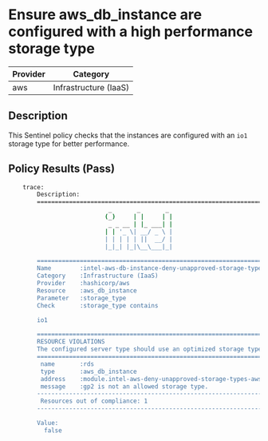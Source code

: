# Ensure aws_db_instance are configured with a high performance storage type

| Provider            | Category                 |
|---------------------|--------------------------|
| aws                 | Infrastructure (IaaS)    |

## Description

This Sentinel policy checks that the instances are configured with an `io1` storage type for better performance.

## Policy Results (Pass)

```bash
    trace:
        Description:
        ========================================================================
                            _       _       _
                           (_)     | |     | |
                            _ _ __ | |_ ___| |
                           | | '_ \| __/ _ \ |
                           | | | | | ||  __/ |
                           |_|_| |_|\__\___|_|

        ========================================================================
        Name        :intel-aws-db-instance-deny-unapproved-storage-types.sentinel
        Category    :Infrastructure (IaaS)
        Provider    :hashicorp/aws
        Resource    :aws_db_instance
        Parameter   :storage_type
        Check       :storage_type contains

        io1

        ========================================================================
        RESOURCE VIOLATIONS
        The configured server type should use an optimized storage type
        ========================================================================
         name       :rds
         type       :aws_db_instance
         address    :module.intel-aws-deny-unapproved-storage-types-aws-db-instance.rds
         message    :gp2 is not an allowed storage type.
        ------------------------------------------------------------------------
         Resources out of compliance: 1
        ------------------------------------------------------------------------

        Value:
          false
```
